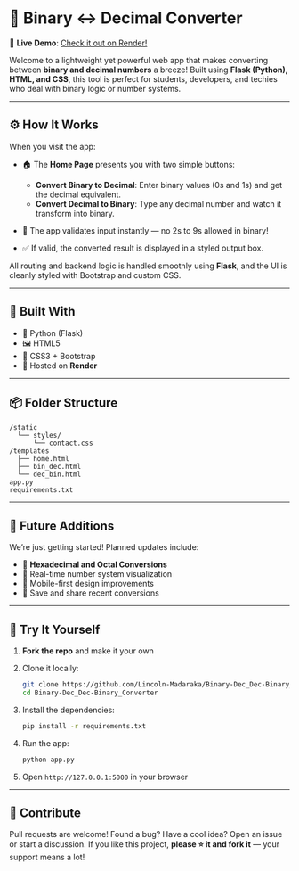 
# 🔁 Binary ↔ Decimal Converter

🚀 **Live Demo**: [Check it out on Render!]()

Welcome to a lightweight yet powerful web app that makes converting between **binary and decimal numbers** a breeze! Built using **Flask (Python), HTML, and CSS**, this tool is perfect for students, developers, and techies who deal with binary logic or number systems.

---

## ⚙️ How It Works

When you visit the app:

* 🏠 The **Home Page** presents you with two simple buttons:

  * **Convert Binary to Decimal**: Enter binary values (0s and 1s) and get the decimal equivalent.
  * **Convert Decimal to Binary**: Type any decimal number and watch it transform into binary.
* 🚫 The app validates input instantly — no 2s to 9s allowed in binary!
* ✅ If valid, the converted result is displayed in a styled output box.

All routing and backend logic is handled smoothly using **Flask**, and the UI is cleanly styled with Bootstrap and custom CSS.

---

## 🧠 Built With

* 🐍 Python (Flask)
* 🖼️ HTML5
* 🎨 CSS3 + Bootstrap
* 🔄 Hosted on **Render**

---

## 📦 Folder Structure

```
/static
  └── styles/
      └── contact.css
/templates
  ├── home.html
  ├── bin_dec.html
  └── dec_bin.html
app.py
requirements.txt
```

---

## 🌟 Future Additions

We’re just getting started! Planned updates include:

* 🔢 **Hexadecimal and Octal Conversions**
* 🧮 Real-time number system visualization
* 📱 Mobile-first design improvements
* 💾 Save and share recent conversions

---

## 🧪 Try It Yourself

1. **Fork the repo** and make it your own
2. Clone it locally:

   ```bash
   git clone https://github.com/Lincoln-Madaraka/Binary-Dec_Dec-Binary_Converter
   cd Binary-Dec_Dec-Binary_Converter
   ```
3. Install the dependencies:

   ```bash
   pip install -r requirements.txt
   ```
4. Run the app:

   ```bash
   python app.py
   ```
5. Open `http://127.0.0.1:5000` in your browser

---

## 🙌 Contribute

Pull requests are welcome! Found a bug? Have a cool idea? Open an issue or start a discussion.
If you like this project, **please ⭐ it and fork it** — your support means a lot!

